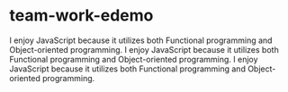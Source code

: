 # team-work-edemo
I enjoy JavaScript because it utilizes both Functional programming and Object-oriented programming.
I enjoy JavaScript because it utilizes both Functional programming and Object-oriented programming.
I enjoy JavaScript because it utilizes both Functional programming and Object-oriented programming.